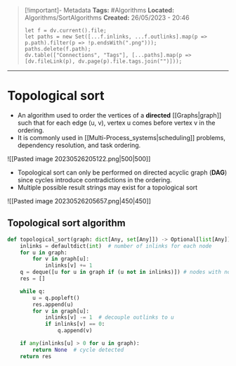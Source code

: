 > [!important]- Metadata
> **Tags:** #Algorithms 
> **Located:** Algorithms/SortAlgorithms
> **Created:** 26/05/2023 - 20:46
> ```dataviewjs
> let f = dv.current().file;
> let paths = new Set([...f.inlinks, ...f.outlinks].map(p => p.path).filter(p => !p.endsWith(".png")));
> paths.delete(f.path);
> dv.table(["Connections", "Tags"], [...paths].map(p => [dv.fileLink(p), dv.page(p).file.tags.join("")]));
> ```

___
# Topological sort
-   An algorithm used to order the vertices of a **directed** [[Graphs|graph]] such that for each edge (u, v), vertex u comes before vertex v in the ordering.
-   It is commonly used in [[Multi-Process_systems|scheduling]] problems, dependency resolution, and task ordering.


![[Pasted image 20230526205122.png|500|500]]
-   Topological sort can only be performed on directed acyclic graph (**DAG**) since cycles introduce contradictions in the ordering.
- Multiple possible result strings may exist for a topological sort

![[Pasted image 20230526205657.png|450|450]]

## Topological sort algorithm 
```python
def topological_sort(graph: dict[Any, set[Any]]) -> Optional[list[Any]]:
    inlinks = defaultdict(int)  # number of inlinks for each node
    for u in graph:
        for v in graph[u]:
            inlinks[v] += 1
    q = deque([u for u in graph if (u not in inlinks)]) # nodes with no inlinks
    res = []

    while q:
        u = q.popleft()
        res.append(u)
        for v in graph[u]:
            inlinks[v] -= 1  # decouple outlinks to u
            if inlinks[v] == 0:
                q.append(v)

    if any(inlinks[u] > 0 for u in graph):
        return None  # cycle detected
    return res
```